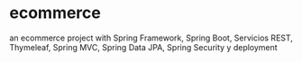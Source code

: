 # ecommerce
an ecommerce project with Spring Framework, Spring Boot, Servicios REST, Thymeleaf, Spring MVC, Spring Data JPA, Spring Security y deployment 
